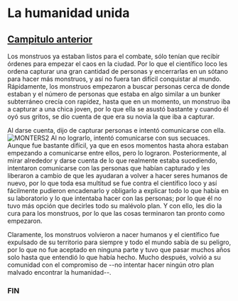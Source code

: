 # La humanidad unida

[Campitulo anterior](Version_1.0.md)
---
Los monstruos ya estaban listos para el combate, sólo tenían que recibir órdenes para empezar el caos en la ciudad. Por lo que el científico loco les ordena capturar una gran cantidad de personas y encerrarlas en un sótano para hacer más monstruos, y así no fuera tan difícil conquistar al mundo. Rápidamente, los monstruos empezaron a buscar personas cerca de donde estaban y el número de personas que estaba en algo similar a un bunker subterráneo crecía con rapidez, hasta que en un momento, un monstruo iba a capturar a una chica joven, por lo que ella se asustó bastante y cuando él oyó sus gritos, se dio cuenta de que era su novia la que iba a capturar.

Al darse cuenta, dijo de capturar personas e intentó comunicarse con ella. 
![MONTERS2](https://thumbs.dreamstime.com/b/monstruo-secuestra-una-chica-ai-scifi-art-un-ajeno-macho-captura-y-mantiene-prisionera-joven-ilustraci%C3%B3n-de-arte-generativo-268530903.jpg)
Al no lograrlo, intentó comunicarse con sus secuaces. Aunque fue bastante difícil, ya que en esos momentos hasta ahora estaban empezando a comunicarse entre ellos, pero lo lograron. Posteriormente, al mirar alrededor y darse cuenta de lo que realmente estaba sucediendo, intentaron comunicarse con las personas que habían capturado y les liberaron a cambio de que les ayudaran a volver a hacer seres humanos de nuevo, por lo que toda esa multitud se fue contra el científico loco y así fácilmente pudieron encadenarlo y obligarlo a explicar todo lo que había en su laboratorio y lo que intentaba hacer con las personas; por lo que él no tuvo más opción que decirles todo su malévolo plan. Y con ello, les dio la cura para los monstruos, por lo que las cosas terminaron tan pronto como empezaron.

Claramente, los monstruos volvieron a nacer humanos y el científico fue expulsado de su territorio para siempre y todo el mundo sabía de su peligro, por lo que no fue aceptado en ninguna parte y tuvo que pasar muchos años solo hasta que entendió lo que había hecho. Mucho después, volvió a su comunidad con el compromiso de --no intentar hacer ningún otro plan malvado encontrar la humanidad--.

### FIN